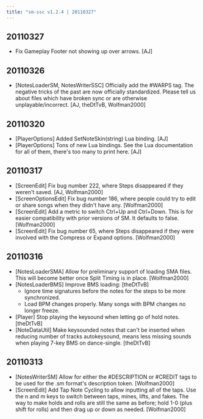 ```yaml
---
title: "sm-ssc v1.2.4 | 20110327"
---
```


20110327
--------
* Fix Gameplay Footer not showing up over arrows. [AJ]

20110326
--------
* [NotesLoaderSM, NotesWriterSSC] Officially add the #WARPS tag. The negative
  tricks of the past are now officially standardized. Please tell us about
  files which have broken sync or are otherwise unplayable/incorrect.
  [AJ, theDtTvB, Wolfman2000]

20110320
--------
* [PlayerOptions] Added SetNoteSkin(string) Lua binding. [AJ]
* [PlayerOptions] Tons of new Lua bindings. See the Lua documentation for all
  of them, there's too many to print here. [AJ]

20110317
--------
* [ScreenEdit] Fix bug number 222, where Steps disappeared if they weren't
  saved. [AJ, Wolfman2000]
* [ScreenOptionsEdit] Fix bug number 186, where people could try to edit or
  share songs when they didn't have any. [Wolfman2000]
* [ScreenEdit] Add a metric to switch Ctrl+Up and Ctrl+Down. This is for
  easier compatibility with prior versions of SM. It defaults to false.
  [Wolfman2000]
* [ScreenEdit] Fix bug number 65, where Steps disappeared if they were
  involved with the Compress or Expand options. [Wolfman2000]

20110316
--------
* [NotesLoaderSMA] Allow for preliminary support of loading SMA files. This
  will become better once Split Timing is in place. [Wolfman2000]
* [NotesLoaderBMS] Improve BMS loading: [theDtTvB]
    * Ignore time signatures before the notes for the steps to be more
      synchronized.
    * Load BPM changes properly. Many songs with BPM changes no longer freeze.
* [Player] Stop playing the keysound when letting go of hold notes. [theDtTvB]
* [NoteDataUtil] Make keysounded notes that can't be inserted when reducing
  number of tracks autokeysound, means less missing sounds when playing
  7-key BMS on dance-single. [theDtTvB]

20110313
--------
* [NotesWriterSM] Allow for either the #DESCRIPTION or #CREDIT tags to be used
  for the .sm format's description token. [Wolfman2000]
* [ScreenEdit] Add Tap Note Cycling to allow inputting all of the taps. Use the
  n and m keys to switch between taps, mines, lifts, and fakes. The way to make
  holds and rolls are still the same as before; hold 1-0 (plus shift for rolls)
  and then drag up or down as needed. [Wolfman2000]